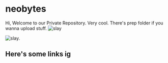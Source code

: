 # neobytes
Hi, Welcome to our Private Repository. Very cool.
There's prep folder if you wanna upload stuff.
<picture>
 <source media="(prefers-color-scheme: dark)" srcset="![sticker (2)](https://github.com/qiaodotzip/neobytes/assets/139465626/b70b38df-4a44-4d7e-9fdb-3d2e8f51003d)">
 <source media="(prefers-color-scheme: light)" srcset="![sticker (2)](https://github.com/qiaodotzip/neobytes/assets/139465626/d7f09147-d505-48cf-bb81-031f8cce1a0a)
">
 <img alt="slay" src="![sticker (2)](https://github.com/qiaodotzip/neobytes/assets/139465626/ffdc0841-557d-4860-846e-417b0aacfc77)
">

</picture>

<picture>
  <source media="(prefers-color-scheme: dark)" srcset="https://github.com/qiaodotzip/neobytes/assets/139465626/b70b38df-4a44-4d7e-9fdb-3d2e8f51003d.png">
  <source media="(prefers-color-scheme: light)" srcset="https://github.com/qiaodotzip/neobytes/assets/139465626/b70b38df-4a44-4d7e-9fdb-3d2e8f51003d.png">
  <img alt="slay." src="https://github.com/qiaodotzip/neobytes/assets/139465626/b70b38df-4a44-4d7e-9fdb-3d2e8f51003d.png">
</picture>

## Here's some links ig

